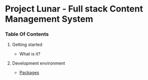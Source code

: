 # Project Lunar - Full stack Content Management System  

### Table Of Contents  

1. Getting started
    - What is it?
    
3. Development environment
    - [Packages]()
